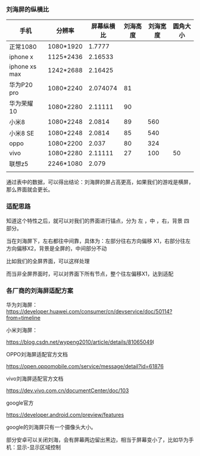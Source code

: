 ### 刘海屏的纵横比

| 手机          | 分辨率    | 屏幕纵横比 | 刘海高度 | 刘海宽度 | 圆角大小 |
| ------------- | --------- | ---------- | -------- | -------- | -------- |
| 正常1080      | 1080*1920 | 1.7777     |          |          |          |
| iphone x      | 1125*2436 | 2.16533    |          |          |          |
| iphone xs max | 1242*2688 | 2.16425    |          |          |          |
| 华为P20 pro   | 1080*2240 | 2.074074   | 81       |          |          |
| 华为荣耀 10   | 1080*2280 | 2.11111    | 90       |          |          |
| 小米8         | 1080*2248 | 2.0814     | 89       | 560      |          |
| 小米8 SE      | 1080*2248 | 2.0814     | 85       | 540      |          |
| oppo          | 1080*2200 | 2.037      | 80       | 324      |          |
| vivo          | 1080*2280 | 2.11111    | 27       | 100      | 50       |
| 联想z5        | 2246*1080 | 2.079      |          |          |          |
|               |           |            |          |          |          |

通过表中的数据，可以得出结论：刘海屏的屏占高更高，如果我们的游戏是横屏，那么界面就会更长。

### 适配思路

知道这个特性之后，就可以对我们的界面进行锚点，分为 左 ，中 ，右，背景 四部分。

当在刘海屏下，左右都往中间靠，具体为：左部分往右方向偏移 X1，右部分往左方向偏移X2，背景是全屏的，中间部分不动

比如我们的全屏界面，可以这样处理



而当非全屏界面时，可以对界面下所有节点，整个往左偏移X1，达到适配



### 各厂商的刘海屏适配方案

华为刘海屏：<https://developer.huawei.com/consumer/cn/devservice/doc/50114?from=timeline>

 

小米刘海屏：

<https://blog.csdn.net/wypeng2010/article/details/81065049>l

 

OPPO刘海屏适配官方文档

<https://open.oppomobile.com/service/message/detail?id=61876>

 

vivo刘海屏适配官方文档

<https://dev.vivo.com.cn/documentCenter/doc/103>

 

google官方

<https://developer.android.com/preview/features>

 

google的刘海屏只有一个摄像头大小。

部分安卓可以关闭刘海，会有屏幕两边留出黑边，相当于屏幕变小了，比如华为手机：显示-显示区域控制